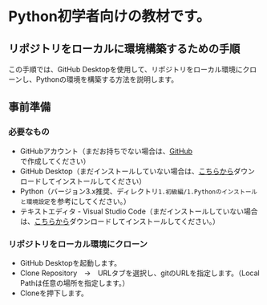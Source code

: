 # Python初学者向けの教材です。

## リポジトリをローカルに環境構築するための手順
この手順では、GitHub Desktopを使用して、リポジトリをローカル環境にクローンし、Pythonの環境を構築する方法を説明します。

## 事前準備
### 必要なもの
- GitHubアカウント（まだお持ちでない場合は、[GitHub](https://github.com/)で作成してください）
- GitHub Desktop（まだインストールしていない場合は、[こちらから](https://github.com/apps/desktop)ダウンロードしてインストールしてください）
- Python（バージョン3.x推奨、ディレクトリ```1.初級編/1.Pythonのインストールと環境設定```を参考にしてください。）
- テキストエディタ - Visual Studio Code（まだインストールしていない場合は、[こちらから](https://code.visualstudio.com/download)ダウンロードしてインストールしてください。）

### リポジトリをローカル環境にクローン
- GitHub Desktopを起動します。
- Clone Repository　→　URLタブを選択し、gitのURLを指定します。（Local Pathは任意の場所を指定します。）
- Cloneを押下します。
